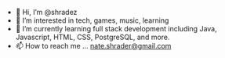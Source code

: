 - 👋 Hi, I’m @shradez
- 👀 I’m interested in tech, games, music, learning
- 🌱 I’m currently learning full stack development including Java, Javascript, HTML, CSS, PostgreSQL, and more.
- 📫 How to reach me ... nate.shrader@gmail.com

<!---
shradez/shradez is a ✨ special ✨ repository because its `README.md` (this file) appears on your GitHub profile.
You can click the Preview link to take a look at your changes.
--->
